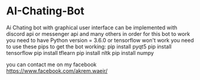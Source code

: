 # AI-Chating-Bot
Ai Chating bot with graphical user interface can be implemented with discord api or messenger api and many others
in order for this bot to work you need to have Python version = 3.6.0 or tensorflow won't work 
you need to use these pips to get the bot working:
pip install pyqt5
pip install tensorflow
pip install tflearn
pip install nltk
pip install numpy

you can contact me on my facebook https://www.facebook.com/akrem.waeir/
